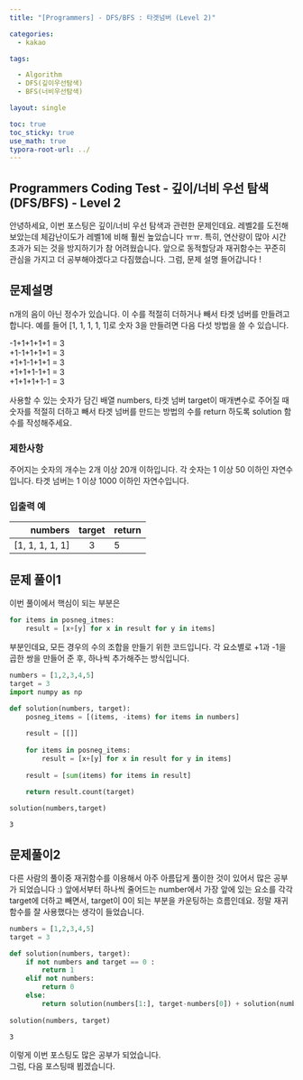 ```yaml
---
title: "[Programmers] - DFS/BFS : 타겟넘버 (Level 2)"

categories:
  - kakao

tags:

  - Algorithm
  - DFS(깊이우선탐색)
  - BFS(너비우선탐색)

layout: single

toc: true
toc_sticky: true
use_math: true
typora-root-url: ../
---
```


## Programmers Coding Test - 깊이/너비 우선 탐색(DFS/BFS) - Level 2

안녕하세요, 이번 포스팅은 깊이/너비 우선 탐색과 관련한 문제인데요. 레벨2를 도전해 보았는데 체감난이도가 레벨1에 비해 훨씬 높았습니다 ㅠㅠ. 특히, 연산량이 많아 시간 초과가 되는 것을 방지하기가 참 어려웠습니다. 앞으로 동적할당과 재귀함수는 꾸준히 관심을 가지고 더 공부해야겠다고 다짐했습니다. 그럼, 문제 설명 들어갑니다 !

## 문제설명

n개의 음이 아닌 정수가 있습니다. 이 수를 적절히 더하거나 빼서 타겟 넘버를 만들려고 합니다. 예를 들어 [1, 1, 1, 1, 1]로 숫자 3을 만들려면 다음 다섯 방법을 쓸 수 있습니다.

-1+1+1+1+1 = 3  
+1-1+1+1+1 = 3  
+1+1-1+1+1 = 3  
+1+1+1-1+1 = 3  
+1+1+1+1-1 = 3  

사용할 수 있는 숫자가 담긴 배열 numbers, 타겟 넘버 target이 매개변수로 주어질 때 숫자를 적절히 더하고 빼서 타겟 넘버를 만드는 방법의 수를 return 하도록 solution 함수를 작성해주세요.

### 제한사항
주어지는 숫자의 개수는 2개 이상 20개 이하입니다.
각 숫자는 1 이상 50 이하인 자연수입니다.
타겟 넘버는 1 이상 1000 이하인 자연수입니다.

### 입출력 예

|numbers|target|return|
|---:|:---:|:---|
|[1, 1, 1, 1, 1]|3|5|


## 문제 풀이1

이번 풀이에서 핵심이 되는 부분은 


```python
for items in posneg_itmes:
    result = [x+[y] for x in result for y in items]
```

부분인데요, 모든 경우의 수의 조합을 만들기 위한 코드입니다. 각 요소별로 +1과 -1을 곱한 쌍을 만들어 준 후, 하나씩 추가해주는 방식입니다.


```python
numbers = [1,2,3,4,5]
target = 3
import numpy as np

def solution(numbers, target):
    posneg_items = [(items, -items) for items in numbers]
    
    result = [[]]
    
    for items in posneg_items:
        result = [x+[y] for x in result for y in items]
    
    result = [sum(items) for items in result]
    
    return result.count(target)

solution(numbers,target)
```




    3



## 문제풀이2

다른 사람의 풀이중 재귀함수를 이용해서 아주 아름답게 풀이한 것이 있어서 많은 공부가 되었습니다 :)
앞에서부터 하나씩 줄어드는 number에서 가장 앞에 있는 요소를 각각 target에 더하고 빼면서, target이 0이 되는 부분을 카운팅하는 흐름인데요. 정말 재귀함수를 잘 사용했다는 생각이 들었습니다. 


```python
numbers = [1,2,3,4,5]
target = 3

def solution(numbers, target):
    if not numbers and target == 0 :
        return 1
    elif not numbers:
        return 0
    else:
        return solution(numbers[1:], target-numbers[0]) + solution(numbers[1:], target+numbers[0])
    
solution(numbers, target)
```




    3



이렇게 이번 포스팅도 많은 공부가 되었습니다.  
그럼, 다음 포스팅때 뵙겠습니다.
